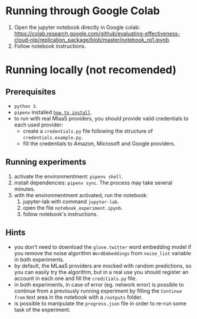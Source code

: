 # Running through Google Colab
1. Open the jupyter notebook directly in Google colab: https://colab.research.google.com/github/evaluating-effectiveness-cloud-nlp/replication_package/blob/master/notebook_rq1.ipynb.
2. Follow notebook instructions.

# Running locally (not recomended)
## Prerequisites
- `python 3`.
- `pipenv` installed [``how to install``](https://pipenv.pypa.io/en/latest/#install-pipenv-today).
- to run with real MlaaS providers, you should provide valid credentials to each used provider:
    - create a `credentials.py` file following the structure of `credentials.example.py`.
    - fill the credentials to Amazon, Microsoft and Google providers.
## Running experiments
1. activate the environmentment: ``pipenv shell``.
2. install dependencies: ``pipenv sync``. The process may take several minutes.
2. with the environmentment activated, run the notebook: 
    1. jupyter-lab with command ``jupyter-lab``.
    2. open the file `notebook_experiment.ipynb`.
    3. follow notebook's instructions.

## Hints
- you don't need to download the `glove.twitter` word embedding model if you remove the noise algorithm `WordEmbeddings` from `noise_list` variable in both experiments.
- by default, the MLaaS providers are mocked with random predictions, so you can easily try the algorithm, but in a real use you should register an account in each one and fill the `creditials.py` file.
- in both experiments, in case of error (eg. network error) is possible to continue from a previously running experiment by filling the `Continue from` text area in the notebook with a `/outputs` folder.
- is possible to manipulate the `progress.json` file in order to re-run some task of the experiment.
